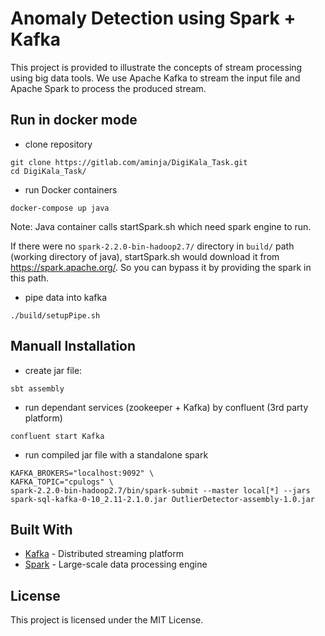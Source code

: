 # Anomaly Detection using Spark + Kafka
This project is provided to illustrate the concepts of stream processing using big data tools. We use Apache Kafka to stream the input file and Apache Spark to process the produced stream.

## Run in docker mode
- clone repository

```
git clone https://gitlab.com/aminja/DigiKala_Task.git
cd DigiKala_Task/
```

- run Docker containers


```
docker-compose up java
```

Note: Java container calls startSpark.sh which need spark engine to run.

If there were no `spark-2.2.0-bin-hadoop2.7/` directory in `build/` path (working directory of java), startSpark.sh would download it from https://spark.apache.org/. So you can bypass it by providing the spark in this path.

- pipe data into kafka

```
./build/setupPipe.sh
```
## Manuall Installation
- create jar file:

```
sbt assembly
```

- run dependant services (zookeeper + Kafka) by confluent (3rd party platform)
```
confluent start Kafka
```

- run compiled jar file with a standalone spark
```
KAFKA_BROKERS="localhost:9092" \
KAFKA_TOPIC="cpulogs" \
spark-2.2.0-bin-hadoop2.7/bin/spark-submit --master local[*] --jars spark-sql-kafka-0-10_2.11-2.1.0.jar OutlierDetector-assembly-1.0.jar
```


## Built With

* [Kafka](https://kafka.apache.org/) - Distributed streaming platform
* [Spark](https://spark.apache.org/) - Large-scale data processing engine

## License

This project is licensed under the MIT License.


